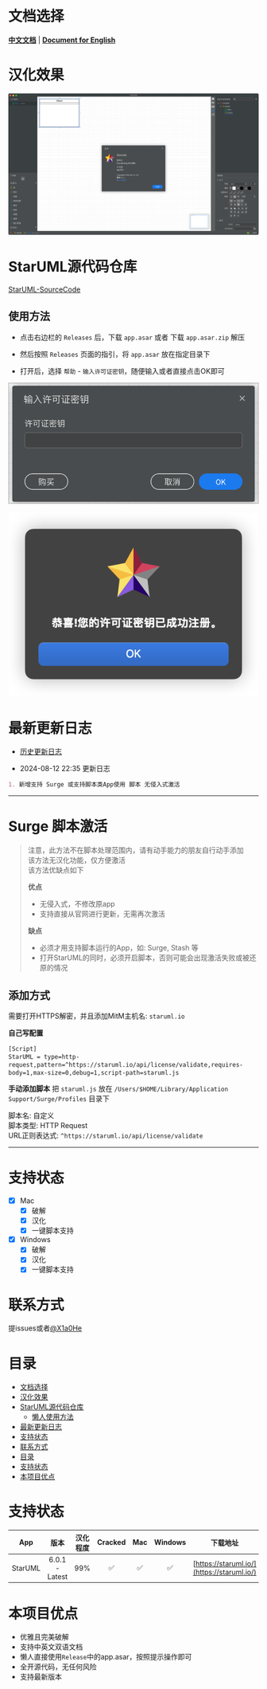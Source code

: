 # 文档选择

[**中文文档**](cn/readme-cn.md) | [**Document for English**](en/readme-en.md)

# 汉化效果

![display.png](images/display.png)

# StarUML源代码仓库

[StarUML-SourceCode](https://github.com/X1a0He/StarUML-SourceCode)

## 使用方法

* 点击右边栏的 `Releases` 后，下载 `app.asar` 或者 下载 `app.asar.zip` 解压

* 然后按照 `Releases` 页面的指引，将 `app.asar` 放在指定目录下

* 打开后，选择 `帮助` - `输入许可证密钥`，随便输入或者直接点击OK即可

![enter-license.png](images/enter-license.png)

![license-ok.png](images/license-ok.png)

# 最新更新日志

- [历史更新日志](Update-log.md)

- 2024-08-12 22:35 更新日志

```md
1. 新增支持 Surge 或支持脚本类App使用 脚本 无侵入式激活
```

----

# Surge 脚本激活

> 注意，此方法不在脚本处理范围内，请有动手能力的朋友自行动手添加\
> 该方法无汉化功能，仅方便激活\
> 该方法优缺点如下
>
> **优点**
> - 无侵入式，不修改原app
> - 支持直接从官网进行更新，无需再次激活
>
> **缺点**
> - 必须才用支持脚本运行的App，如: Surge, Stash 等
> - 打开StarUML的同时，必须开启脚本，否则可能会出现激活失败或被还原的情况

## 添加方式

需要打开HTTPS解密，并且添加MitM主机名: `staruml.io`

**自己写配置**

```config
[Script]
StarUML = type=http-request,pattern=^https://staruml.io/api/license/validate,requires-body=1,max-size=0,debug=1,script-path=staruml.js
```

**手动添加脚本**
把 `staruml.js` 放在 `/Users/$HOME/Library/Application Support/Surge/Profiles` 目录下

脚本名: 自定义 \
脚本类型: HTTP Request \
URL正则表达式: `^https://staruml.io/api/license/validate`

----

# 支持状态

- [x] Mac
    - [x] 破解
    - [x] 汉化
    - [x] 一键脚本支持
- [x] Windows
    - [x] 破解
    - [x] 汉化
    - [x] 一键脚本支持

# 联系方式

提issues或者[@X1a0He](https://t.me/X1a0He)

# 目录

<!-- TOC -->

* [文档选择](#文档选择)
* [汉化效果](#汉化效果)
* [StarUML源代码仓库](#staruml源代码仓库)
    * [懒人使用方法](#懒人使用方法)
* [最新更新日志](#最新更新日志)
* [支持状态](#支持状态)
* [联系方式](#联系方式)
* [目录](#目录)
* [支持状态](#支持状态-1)
* [本项目优点](#本项目优点)

<!-- TOC -->

# 支持状态

|   App   |       版本       | 汉化程度 | Cracked | Mac | Windows |                    下载地址                    |
|:-------:|:--------------:|:----:|:-------:|:---:|:-------:|:------------------------------------------:|
| StarUML | 6.0.1 - Latest | 99%  |    ✅    |  ✅  |    ✅    | [https://staruml.io/](https://staruml.io/) |

# 本项目优点

- 优雅且完美破解
- 支持中英文双语文档
- 懒人直接使用`Release`中的app.asar，按照提示操作即可
- 全开源代码，无任何风险
- 支持最新版本
